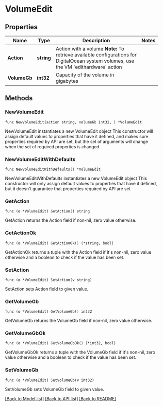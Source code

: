 # VolumeEdit

## Properties

Name | Type | Description | Notes
------------ | ------------- | ------------- | -------------
**Action** | **string** | Action with a volume  **Note:** To retrieve available configurations for DigitalOcean system volumes, use the VM &#x60;edithardware&#x60; action  | 
**VolumeGb** | **int32** | Capacity of the volume in gigabytes | 

## Methods

### NewVolumeEdit

`func NewVolumeEdit(action string, volumeGb int32, ) *VolumeEdit`

NewVolumeEdit instantiates a new VolumeEdit object
This constructor will assign default values to properties that have it defined,
and makes sure properties required by API are set, but the set of arguments
will change when the set of required properties is changed

### NewVolumeEditWithDefaults

`func NewVolumeEditWithDefaults() *VolumeEdit`

NewVolumeEditWithDefaults instantiates a new VolumeEdit object
This constructor will only assign default values to properties that have it defined,
but it doesn't guarantee that properties required by API are set

### GetAction

`func (o *VolumeEdit) GetAction() string`

GetAction returns the Action field if non-nil, zero value otherwise.

### GetActionOk

`func (o *VolumeEdit) GetActionOk() (*string, bool)`

GetActionOk returns a tuple with the Action field if it's non-nil, zero value otherwise
and a boolean to check if the value has been set.

### SetAction

`func (o *VolumeEdit) SetAction(v string)`

SetAction sets Action field to given value.


### GetVolumeGb

`func (o *VolumeEdit) GetVolumeGb() int32`

GetVolumeGb returns the VolumeGb field if non-nil, zero value otherwise.

### GetVolumeGbOk

`func (o *VolumeEdit) GetVolumeGbOk() (*int32, bool)`

GetVolumeGbOk returns a tuple with the VolumeGb field if it's non-nil, zero value otherwise
and a boolean to check if the value has been set.

### SetVolumeGb

`func (o *VolumeEdit) SetVolumeGb(v int32)`

SetVolumeGb sets VolumeGb field to given value.



[[Back to Model list]](../README.md#documentation-for-models) [[Back to API list]](../README.md#documentation-for-api-endpoints) [[Back to README]](../README.md)


